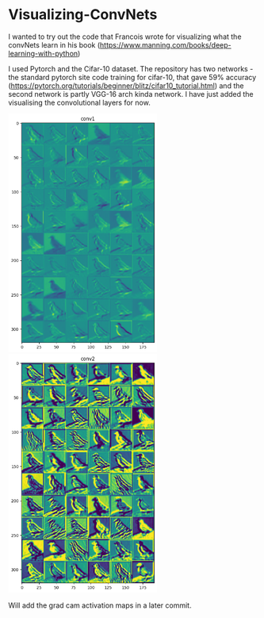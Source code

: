 # Visualizing-ConvNets

I wanted to try out the code that Francois wrote for visualizing what the convNets learn in his book (https://www.manning.com/books/deep-learning-with-python)

I used Pytorch and the Cifar-10 dataset.
The repository has two networks - the standard pytorch site code training for cifar-10, that gave 59% accuracy (https://pytorch.org/tutorials/beginner/blitz/cifar10_tutorial.html) and the second network is partly VGG-16 arch kinda network.
I have just added the visualising the convolutional layers for now.
<p float="left">
  <img src="/activations.png" width="300" />
  <img src="/conv2.png" width="300" /> 
</p>

Will add the grad cam activation maps in a later commit.
